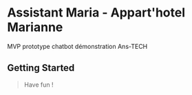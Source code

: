 # Assistant Maria - Appart'hotel Marianne 

MVP prototype chatbot démonstration Ans-TECH

## Getting Started

> Have fun !